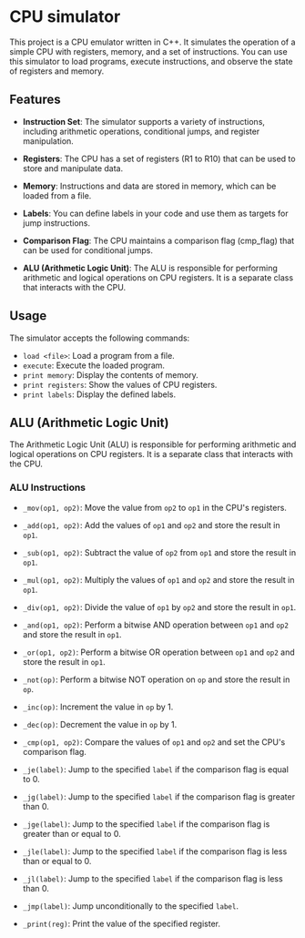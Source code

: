 # CPU simulator

This project is a CPU emulator written in C++. It simulates the operation of a simple CPU with registers, memory, and a set of instructions. You can use this simulator to load programs, execute instructions, and observe the state of registers and memory.

## Features

- **Instruction Set**: The simulator supports a variety of instructions, including arithmetic operations, conditional jumps, and register manipulation.

- **Registers**: The CPU has a set of registers (R1 to R10) that can be used to store and manipulate data.

- **Memory**: Instructions and data are stored in memory, which can be loaded from a file.

- **Labels**: You can define labels in your code and use them as targets for jump instructions.

- **Comparison Flag**: The CPU maintains a comparison flag (cmp_flag) that can be used for conditional jumps.

- **ALU (Arithmetic Logic Unit)**: The ALU is responsible for performing arithmetic and logical operations on CPU registers. It is a separate class that interacts with the CPU.

## Usage

The simulator accepts the following commands:

- `load <file>`: Load a program from a file.
- `execute`: Execute the loaded program.
- `print memory`: Display the contents of memory.
- `print registers`: Show the values of CPU registers.
- `print labels`: Display the defined labels.

## ALU (Arithmetic Logic Unit)

The Arithmetic Logic Unit (ALU) is responsible for performing arithmetic and logical operations on CPU registers. It is a separate class that interacts with the CPU.

### ALU Instructions

- `_mov(op1, op2)`: Move the value from `op2` to `op1` in the CPU's registers.

- `_add(op1, op2)`: Add the values of `op1` and `op2` and store the result in `op1`.

- `_sub(op1, op2)`: Subtract the value of `op2` from `op1` and store the result in `op1`.

- `_mul(op1, op2)`: Multiply the values of `op1` and `op2` and store the result in `op1`.

- `_div(op1, op2)`: Divide the value of `op1` by `op2` and store the result in `op1`.

- `_and(op1, op2)`: Perform a bitwise AND operation between `op1` and `op2` and store the result in `op1`.

- `_or(op1, op2)`: Perform a bitwise OR operation between `op1` and `op2` and store the result in `op1`.

- `_not(op)`: Perform a bitwise NOT operation on `op` and store the result in `op`.

- `_inc(op)`: Increment the value in `op` by 1.

- `_dec(op)`: Decrement the value in `op` by 1.

- `_cmp(op1, op2)`: Compare the values of `op1` and `op2` and set the CPU's comparison flag.

- `_je(label)`: Jump to the specified `label` if the comparison flag is equal to 0.

- `_jg(label)`: Jump to the specified `label` if the comparison flag is greater than 0.

- `_jge(label)`: Jump to the specified `label` if the comparison flag is greater than or equal to 0.

- `_jle(label)`: Jump to the specified `label` if the comparison flag is less than or equal to 0.

- `_jl(label)`: Jump to the specified `label` if the comparison flag is less than 0.

- `_jmp(label)`: Jump unconditionally to the specified `label`.

- `_print(reg)`: Print the value of the specified register.

